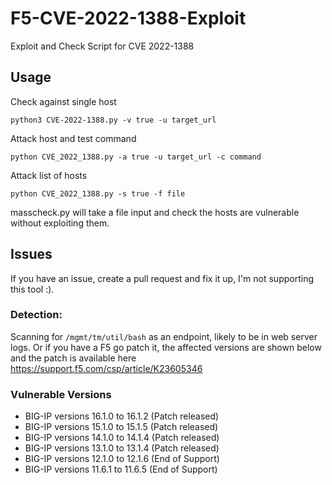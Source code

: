 # F5-CVE-2022-1388-Exploit
Exploit and Check Script for CVE 2022-1388


## Usage
Check against single host
```
python3 CVE-2022-1388.py -v true -u target_url
```

Attack host and test command
```
python CVE_2022_1388.py -a true -u target_url -c command 
```

Attack list of hosts
```
python CVE_2022_1388.py -s true -f file
```

masscheck.py will take a file input and check the hosts are vulnerable without exploiting them. 

## Issues
If you have an issue, create a pull request and fix it up, I'm not supporting this tool :).


### Detection:

Scanning for `/mgmt/tm/util/bash` as an endpoint, likely to be in web server logs. Or if you have a F5 go patch it, the affected versions are shown below and the patch is available here https://support.f5.com/csp/article/K23605346

### Vulnerable Versions
- BIG-IP versions 16.1.0 to 16.1.2 (Patch released)
- BIG-IP versions 15.1.0 to 15.1.5 (Patch released)
- BIG-IP versions 14.1.0 to 14.1.4 (Patch released)
- BIG-IP versions 13.1.0 to 13.1.4 (Patch released)
- BIG-IP versions 12.1.0 to 12.1.6 (End of Support)
- BIG-IP versions 11.6.1 to 11.6.5 (End of Support)

